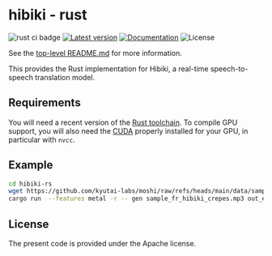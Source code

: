 # hibiki - rust

![rust ci badge](https://github.com/kyutai-labs/moshi/workflows/Rust%20CI/badge.svg)
[![Latest version](https://img.shields.io/crates/v/hibiki.svg)](https://crates.io/crates/hibiki)
[![Documentation](https://docs.rs/hibiki/badge.svg)](https://docs.rs/hibiki)
![License](https://img.shields.io/crates/l/hibiki.svg)

See the [top-level README.md](../README.md) for more information.

This provides the Rust implementation for Hibiki, a real-time speech-to-speech
translation model.

## Requirements

You will need a recent version of the [Rust toolchain](https://rustup.rs/).
To compile GPU support, you will also need the [CUDA](https://developer.nvidia.com/cuda-toolkit) properly installed for your GPU, in particular with `nvcc`.

## Example

```bash
cd hibiki-rs
wget https://github.com/kyutai-labs/moshi/raw/refs/heads/main/data/sample_fr_hibiki_crepes.mp3
cargo run  --features metal -r -- gen sample_fr_hibiki_crepes.mp3 out_en.wav
```

## License

The present code is provided under the Apache license.
